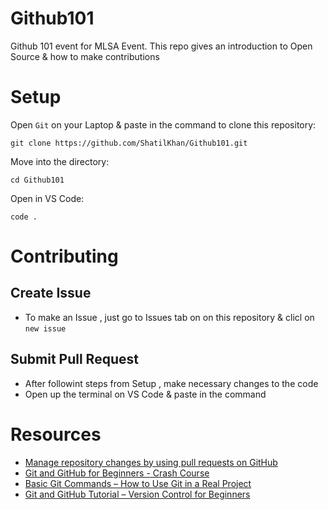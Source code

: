 # Github101
Github 101 event for MLSA Event.
This repo gives an introduction to Open Source & how to make contributions

# Setup
Open `Git` on your Laptop & paste in the command to clone this repository:
```
git clone https://github.com/ShatilKhan/Github101.git
```
Move into the directory:
```
cd Github101
```
Open in VS Code:
```
code .
```

# Contributing

## Create Issue

- To make an Issue , just go to Issues tab on on this repository & clicl on `new issue`

## Submit Pull Request
- After followint steps from Setup , make necessary changes to the code
- Open up the terminal on VS Code & paste in the command


# Resources
- [Manage repository changes by using pull requests on GitHub](https://learn.microsoft.com/en-us/training/modules/manage-changes-pull-requests-github/)
- [Git and GitHub for Beginners - Crash Course](https://www.youtube.com/watch?v=RGOj5yH7evk)
- [Basic Git Commands – How to Use Git in a Real Project](https://www.freecodecamp.org/news/how-to-use-basic-git-and-github-commands/)
- [Git and GitHub Tutorial – Version Control for Beginners](https://www.freecodecamp.org/news/git-and-github-for-beginners/)
